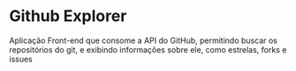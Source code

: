 # Github Explorer

  Aplicação Front-end que consome a API do GitHub, permitindo buscar os repositórios do git, e exibindo informações sobre ele, como estrelas, forks e issues
